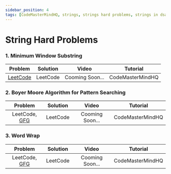 ```yaml
---
sidebar_position: 4
tags: [CodeMasterMindHQ, strings, strings hard problems, strings in dsa]
---
```


# String Hard Problems

### 1. Minimum Window Substring

 | Problem | Solution |Video |Tutorial |
 |:-------:|:--------:|:--------:|:--------:|
 | [LeetCode](https://leetcode.com/problems/minimum-window-substring/) |LeetCode |Cooming Soon... | CodeMasterMindHQ|

### 2. Boyer Moore Algorithm for Pattern Searching

 | Problem | Solution |Video |Tutorial |
 |:-------:|:--------:|:--------:|:--------:|
 | LeetCode, [GFG](https://www.geeksforgeeks.org/boyer-moore-algorithm-for-pattern-searching/) |LeetCode |Cooming Soon... | CodeMasterMindHQ|

### 3. Word Wrap
 | Problem | Solution |Video |Tutorial |
 |:-------:|:--------:|:--------:|:--------:|
 | LeetCode, [GFG](https://practice.geeksforgeeks.org/problems/word-wrap1646/1) |LeetCode |Cooming Soon... | CodeMasterMindHQ|

